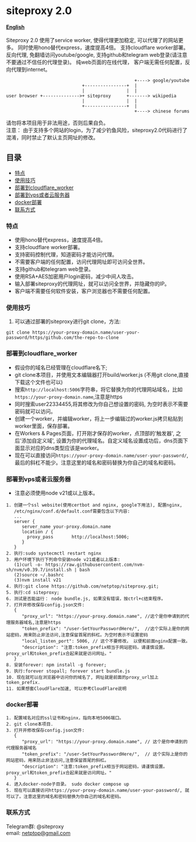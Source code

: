 # siteproxy 2.0
<a href="https://github.com/netptop/siteproxy/blob/master/README_english.md"><strong>English</strong></a>
<br />
<br />
Siteproxy 2.0 使用了service worker, 使得代理更加稳定, 可以代理了的网站更多。
同时使用hono替代express，速度提高4倍。 支持cloudflare worker部署。
反向代理, 免翻墙访问youtube/google, 支持github和telegram web登录(请注意不要通过不信任的代理登录)。
纯web页面的在线代理， 客户端无需任何配置，反向代理到internet。 

```
                                                 +----> google/youtube
                             +----------------+  |
                             |                |  |
user browser +-------------->+ siteproxy      +-------> wikipedia
                             |                |  |
                             +----------------+  |
                                                 +----> chinese forums
```
请勿将本项目用于非法用途，否则后果自负。
<br>
注意： 由于支持多个网站的login，为了减少钓鱼风险，siteproxy2.0代码进行了混淆，同时禁止了默认主页网址的修改。

## 目录

- [特点](#特点)
- [使用技巧](#使用技巧)
- [部署到cloudflare_worker](#部署到cloudflare_worker)
- [部署到vps或者云服务器](#部署到vps或者云服务器)
- [docker部署](#docker部署)
- [联系方式](#联系方式)

### 特点
- 使用hono替代express，速度提高4倍。 
- 支持cloudflare worker部署。
- 支持密码控制代理，知道密码才能访问代理。
- 不需要客户端的任何配置，访问代理网址即可访问全世界。
- 支持github和telegram web登录。
- 使用RSA+AES加密用户login密码，减少中间人攻击。
- 输入部署siteproxy的代理网址，就可以访问全世界，并隐藏你的IP。
- 客户端不需要任何软件安装，客户浏览器也不需要任何配置。 

### 使用技巧
1. 可以通过部署的siteproxy进行git clone，方法:
```
git clone https://your-proxy-domain.name/user-your-password/https/github.com/the-repo-to-clone
```

### 部署到cloudflare_worker
- 假设你的域名已经管理在cloudflare名下;
- git clone本项目，并使用文本编辑器打开build/worker.js (不用git clone,直接下载这个文件也可以)
- 搜索```http://localhost:5006```字符串，将它替换为你的代理网站域名，比如```https://your-proxy-domain.name```,注意是https
- 同时搜索user22334455,将其修改为你自己想设置的密码, 为空时表示不需要密码就可以访问。
- 创建一个worker，并编辑worker，将上一步编辑过的worker.js拷贝粘贴到worker里面，保存部署。
- 在Workers & Pages页面，打开刚才保存的worker，点顶部的'触发器', 之后'添加自定义域', 设置为你的代理域名。自定义域名设置成功后，dns页面下面显示对应的dns类型应该是worker。
- 现在可以直接访问```https://your-proxy-domain.name/user-your-password/```, 最后的斜杠不能少。注意这里的域名和密码替换为你自己的域名和密码。

### 部署到vps或者云服务器
- 注意必须使用node v21或以上版本。
```
1. 创建一个ssl website(使用certbot and nginx, google下用法), 配置nginx,
   /etc/nginx/conf.d/default.conf需要包含以下内容:
   ...
   server {
      server_name your-proxy.domain.name
      location / {
        proxy_pass       http://localhost:5006;
      }
   }
2. 执行:sudo systecmctl restart nginx
3. 用户环境下执行下列命令安装node v21或者以上版本:
   (1)curl -o- https://raw.githubusercontent.com/nvm-sh/nvm/v0.39.7/install.sh | bash
   (2)source ~/.bashrc
   (3)nvm install v21
4. 执行:git clone https://github.com/netptop/siteproxy.git;
5. 执行:cd siteproxy;
6. 测试是否能运行： node bundle.js, 如果没有错误，按ctrl+c结束程序。 
7. 打开并修改保存config.json文件:
   {
      "proxy_url": "https://your-proxy.domain.name", //这个是你申请到的代理服务器域名,注意是https
      "token_prefix": "/user-SetYourPasswordHere/",  //这个实际上是你的网站密码，用来防止非法访问,注意保留首尾的斜杠。为空时表示不设置密码
      "local_listen_port": 5006, // 这个不要修改， 以便和前面nginx配置一致。
      "description": "注意:token_prefix相当于网站密码，请谨慎设置。 proxy_url和token_prefix合起来就是访问网址。"
   }
8. 安装forever: npm install -g forever;
9. 执行:forever stopall; forever start bundle.js
10. 现在就可以在浏览器中访问你的域名了, 网址就是前面的proxy_url加上token_prefix.
11. 如果想套CloudFlare加速, 可以参考CloudFlare说明
```
### docker部署
```
1. 配置域名对应的ssl证书和nginx，指向本地5006端口。
2. git clone本项目.
3. 打开并修改保存config.json文件:
   {
      "proxy_url": "https://your-proxy.domain.name", // 这个是你申请到的代理服务器域名
      "token_prefix": "/user-SetYourPasswordHere/",  // 这个实际上是你的网站密码，用来防止非法访问,注意保留首尾的斜杠。
      "description": "注意:token_prefix相当于网站密码，请谨慎设置。 proxy_url和token_prefix合起来就是访问网址。"
   }
4. 进入docker-node子目录。 sudo docker compose up
5. 现在可以直接访问https://your-proxy-domain.name/user-your-password/, 就可以了。注意这里的域名和密码替换为你自己的域名和密码。
```
### 联系方式
Telegram群: @siteproxy
<br />
email: netptop@gmail.com
